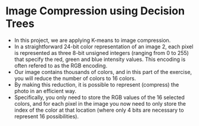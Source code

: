 # Image Compression using Decision Trees

- In this project, we are applying K-means to image compression.
- In a straightforward 24-bit color representation of an image 2, each pixel is represented as three 8-bit unsigned integers (ranging from 0 to 255) that specify the red, green and blue intensity values. This encoding is often refered to as the RGB encoding.
- Our image contains thousands of colors, and in this part of the exercise, you will reduce the number of colors to 16 colors.
- By making this reduction, it is possible to represent (compress) the photo in an efficient way.
- Specifically, you only need to store the RGB values of the 16 selected colors, and for each pixel in the image you now need to only store the index of the color at that location (where only 4 bits are necessary to represent 16 possibilities).
